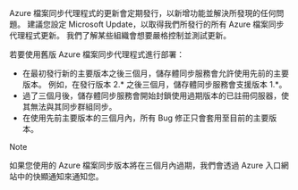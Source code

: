 Azure 檔案同步代理程式的更新會定期發行，以新增功能並解決所發現的任何問題。 建議您設定 Microsoft Update，以取得我們所發行的所有 Azure 檔案同步代理程式更新。 我們了解某些組織會想要嚴格控制並測試更新。 

若要使用舊版 Azure 檔案同步代理程式進行部署：

- 在最初發行新的主要版本之後三個月，儲存體同步服務會允許使用先前的主要版本。 例如，在發行版本 2.\* 之後三個月，儲存體同步服務會支援版本 1.\*。
- 過了三個月後，儲存體同步服務會開始封鎖使用過期版本的已註冊伺服器，使其無法與其同步群組同步。
- 在使用先前主要版本的三個月內，所有 Bug 修正只會套用至目前的主要版本。

> [!Note]  
> 如果您使用的 Azure 檔案同步版本將在三個月內過期，我們會透過 Azure 入口網站中的快顯通知來通知您。